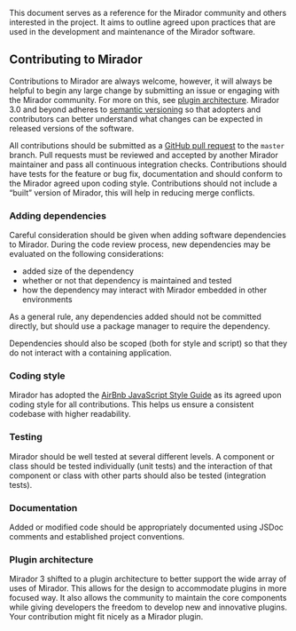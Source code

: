 This document serves as a reference for the Mirador community and others interested in the project. It aims to outline agreed upon practices that are used in the development and maintenance of the Mirador software.

## Contributing to Mirador
Contributions to Mirador are always welcome, however, it will always be helpful to begin any large change by submitting an issue or engaging with the Mirador community. For more on this, see [plugin architecture](#plugin-architecture). Mirador 3.0 and beyond adheres to [semantic versioning](https://semver.org/) so that adopters and contributors can better understand what changes can be expected in released versions of the software.

All contributions should be submitted as a [GitHub pull request](https://help.github.com/articles/about-pull-requests/) to the `master` branch. Pull requests must be reviewed and accepted by another Mirador maintainer and pass all continuous integration checks. Contributions should have tests for the feature or bug fix, documentation and should conform to the Mirador agreed upon coding style. Contributions should not include a “built” version of Mirador, this will help in reducing merge conflicts.

### Adding dependencies
Careful consideration should be given when adding software dependencies to Mirador. During the code review process, new dependencies may be evaluated on the following considerations: 
- added size of the dependency
- whether or not that dependency is maintained and tested
- how the dependency may interact with Mirador embedded in other environments

As a general rule, any dependencies added should not be committed directly, but should use a package manager to require the dependency.

Dependencies should also be scoped (both for style and script) so that they do not interact with a containing application.

### Coding style
Mirador has adopted the [AirBnb JavaScript Style Guide](https://github.com/airbnb/javascript) as its agreed upon coding style for all contributions. This helps us ensure a consistent codebase with higher readability. 
### Testing
Mirador should be well tested at several different levels. A component or class should be tested individually (unit tests) and the interaction of that component or class with other parts should also be tested (integration tests).
### Documentation
Added or modified code should be appropriately documented using JSDoc comments and established project conventions.

### Plugin architecture
Mirador 3 shifted to a plugin architecture to better support the wide array of uses of Mirador. This allows for the design to accommodate plugins in more focused way. It also allows the community to maintain the core components while giving developers the freedom to develop new and innovative plugins. Your contribution might fit nicely as a Mirador plugin.
